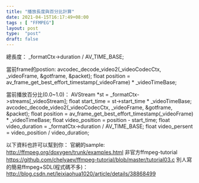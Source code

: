 ```yaml
---
title: "播放長度與百分比計算"
date: 2021-04-15T16:17:49+08:00
tags : [ "FFMPEG"]
layout: post
type:  "post"
draft: false
---
```


總長度：
_formatCtx->duration / AV_TIME_BASE;

當前frame的postion:
avcodec_decode_video2(_videoCodecCtx,
                                                _videoFrame,
                                                &gotframe,
                                                &packet);
float position = av_frame_get_best_effort_timestamp(_videoFrame) * _videoTimeBase;

當前播放百分比(0.0~1.0)：
AVStream *st = _formatCtx->streams[_videoStream];
float start_time = st->start_time * _videoTimeBase;
avcodec_decode_video2(_videoCodecCtx,
                                                _videoFrame,
                                                &gotframe,
                                                &packet);
float position = av_frame_get_best_effort_timestamp(_videoFrame) * _videoTimeBase;
float video_position = position - start_time;
float video_duration = _formatCtx->duration / AV_TIME_BASE;
float video_persent = video_position / video_duration;


以下資料也許可以幫到你：
官網的sample:
http://ffmpeg.org/doxygen/trunk/examples.html
非官方ffmpeg-tutorial
https://github.com/chelyaev/ffmpeg-tutorial/blob/master/tutorial03.c
別人寫的簡易ffmpeg+SDL(程式碼不多)：
http://blog.csdn.net/leixiaohua1020/article/details/38868499
